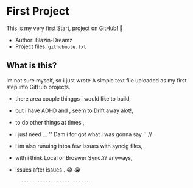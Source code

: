 # First Project

This is my very first Start, project on GitHub! 🎉

- Author: Blazin-Dreamz
- Project files: `githubnote.txt`

## What is this?

Im not sure myself, so i just wrote A simple text file uploaded as my first step into GitHub projects.
- there area couple thinggs i would like to build,
- but i have ADHD and , seem to Drift away alot!,
-  to do other things  at times ,
-  i just need ... '' Dam i for got what i was gonna say ''  //
-  i im also runuing intoa few issues with syncig files,
-  with i think Local or Broswer Sync.?? anyways,
-  issues after issues . 😂 😭

         ----- ----- ------ ------ 
